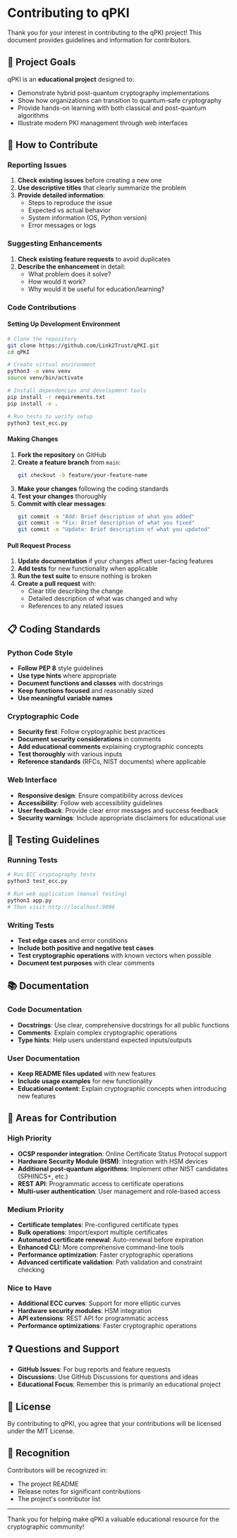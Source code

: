 # Contributing to qPKI

Thank you for your interest in contributing to the qPKI project! This document provides guidelines and information for contributors.

## 🎯 Project Goals

qPKI is an **educational project** designed to:
- Demonstrate hybrid post-quantum cryptography implementations
- Show how organizations can transition to quantum-safe cryptography
- Provide hands-on learning with both classical and post-quantum algorithms
- Illustrate modern PKI management through web interfaces

## 🚀 How to Contribute

### Reporting Issues

1. **Check existing issues** before creating a new one
2. **Use descriptive titles** that clearly summarize the problem
3. **Provide detailed information**:
   - Steps to reproduce the issue
   - Expected vs actual behavior
   - System information (OS, Python version)
   - Error messages or logs

### Suggesting Enhancements

1. **Check existing feature requests** to avoid duplicates
2. **Describe the enhancement** in detail:
   - What problem does it solve?
   - How would it work?
   - Why would it be useful for education/learning?

### Code Contributions

#### Setting Up Development Environment

```bash
# Clone the repository
git clone https://github.com/Link2Trust/qPKI.git
cd qPKI

# Create virtual environment
python3 -m venv venv
source venv/bin/activate

# Install dependencies and development tools
pip install -r requirements.txt
pip install -e .

# Run tests to verify setup
python3 test_ecc.py
```

#### Making Changes

1. **Fork the repository** on GitHub
2. **Create a feature branch** from `main`:
   ```bash
   git checkout -b feature/your-feature-name
   ```
3. **Make your changes** following the coding standards
4. **Test your changes** thoroughly
5. **Commit with clear messages**:
   ```bash
   git commit -m "Add: Brief description of what you added"
   git commit -m "Fix: Brief description of what you fixed"
   git commit -m "Update: Brief description of what you updated"
   ```

#### Pull Request Process

1. **Update documentation** if your changes affect user-facing features
2. **Add tests** for new functionality when applicable
3. **Run the test suite** to ensure nothing is broken
4. **Create a pull request** with:
   - Clear title describing the change
   - Detailed description of what was changed and why
   - References to any related issues

## 📋 Coding Standards

### Python Code Style

- **Follow PEP 8** style guidelines
- **Use type hints** where appropriate
- **Document functions and classes** with docstrings
- **Keep functions focused** and reasonably sized
- **Use meaningful variable names**

### Cryptographic Code

- **Security first**: Follow cryptographic best practices
- **Document security considerations** in comments
- **Add educational comments** explaining cryptographic concepts
- **Test thoroughly** with various inputs
- **Reference standards** (RFCs, NIST documents) where applicable

### Web Interface

- **Responsive design**: Ensure compatibility across devices
- **Accessibility**: Follow web accessibility guidelines
- **User feedback**: Provide clear error messages and success feedback
- **Security warnings**: Include appropriate disclaimers for educational use

## 🧪 Testing Guidelines

### Running Tests

```bash
# Run ECC cryptography tests
python3 test_ecc.py

# Run web application (manual testing)
python3 app.py
# Then visit http://localhost:9090
```

### Writing Tests

- **Test edge cases** and error conditions
- **Include both positive and negative test cases**
- **Test cryptographic operations** with known vectors when possible
- **Document test purposes** with clear comments

## 📚 Documentation

### Code Documentation

- **Docstrings**: Use clear, comprehensive docstrings for all public functions
- **Comments**: Explain complex cryptographic operations
- **Type hints**: Help users understand expected inputs/outputs

### User Documentation

- **Keep README files updated** with new features
- **Include usage examples** for new functionality
- **Educational content**: Explain cryptographic concepts when introducing new features

## 🌟 Areas for Contribution

### High Priority

- **OCSP responder integration**: Online Certificate Status Protocol support
- **Hardware Security Module (HSM)**: Integration with HSM devices
- **Additional post-quantum algorithms**: Implement other NIST candidates (SPHINCS+, etc.)
- **REST API**: Programmatic access to certificate operations
- **Multi-user authentication**: User management and role-based access

### Medium Priority

- **Certificate templates**: Pre-configured certificate types
- **Bulk operations**: Import/export multiple certificates
- **Automated certificate renewal**: Auto-renewal before expiration
- **Enhanced CLI**: More comprehensive command-line tools
- **Performance optimization**: Faster cryptographic operations
- **Advanced certificate validation**: Path validation and constraint checking

### Nice to Have

- **Additional ECC curves**: Support for more elliptic curves
- **Hardware security modules**: HSM integration
- **API extensions**: REST API for programmatic access
- **Performance optimizations**: Faster cryptographic operations

## ❓ Questions and Support

- **GitHub Issues**: For bug reports and feature requests
- **Discussions**: Use GitHub Discussions for questions and ideas
- **Educational Focus**: Remember this is primarily an educational project

## 📄 License

By contributing to qPKI, you agree that your contributions will be licensed under the MIT License.

## 🙏 Recognition

Contributors will be recognized in:
- The project README
- Release notes for significant contributions
- The project's contributor list

---

Thank you for helping make qPKI a valuable educational resource for the cryptographic community!
